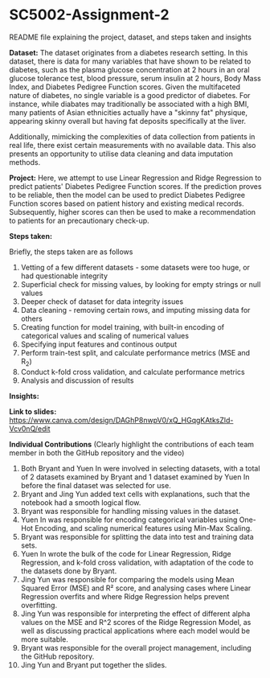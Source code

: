 # SC5002-Assignment-2

README file explaining the project, dataset, and steps taken and insights

**Dataset:** The dataset originates from a diabetes research setting. In this dataset, there is data for many variables that have shown to be related to diabetes, such as the plasma glucose concentration at 2 hours in an oral glucose tolerance test, blood pressure, serum insulin at 2 hours, Body Mass Index, and Diabetes Pedigree Function scores. Given the multifaceted nature of diabetes, no single variable is a good predictor of diabetes. For instance, while diabates may traditionally be associated with a high BMI, many patients of Asian ethnicities actually have a "skinny fat" physique, appearing skinny overall but having fat deposits specifically at the liver. 

Additionally, mimicking the complexities of data collection from patients in real life, there exist certain measurements with no available data. This also presents an opportunity to utilise data cleaning and data imputation methods.

**Project:** Here, we attempt to use Linear Regression and Ridge Regression to predict patients' Diabetes Pedigree Function scores. If the prediction proves to be reliable, then the model can be used to predict Diabetes Pedigree Function scores based on patient history and existing medical records. Subsequently, higher scores can then be used to make a recommendation to patients for an precautionary check-up. 

**Steps taken:**

Briefly, the steps taken are as follows

1. Vetting of a few different datasets - some datasets were too huge, or had questionable integrity
2. Superficial check for missing values, by looking for empty strings or null values
3. Deeper check of dataset for data integrity issues
4. Data cleaning - removing certain rows, and imputing missing data for others
5. Creating function for model training, with built-in encoding of categorical values and scaling of numerical values
6. Specifying input features and continous output
7. Perform train-test split, and calculate performance metrics (MSE and R<sub>2</sub>)
8. Conduct k-fold cross validation, and calculate performance metrics
9. Analysis and discussion of results

**Insights:**


**Link to slides:** https://www.canva.com/design/DAGhP8nwpV0/xQ_HGqgKAtksZld-Vcv0nQ/edit

**Individual Contributions** (Clearly highlight the contributions of each team member in both the GitHub repository and the video)
1. Both Bryant and Yuen In were involved in selecting datasets, with a total of 2 datasets examined by Bryant and 1 dataset examined by Yuen In before the final dataset was selected for use. 
2. Bryant and Jing Yun added text cells with explanations, such that the notebook had a smooth logical flow.
3. Bryant was responsible for handling missing values in the dataset.
4. Yuen In was responsible for encoding categorical variables using One-Hot Encoding, and scaling numerical features using Min-Max Scaling.
5. Bryant was responsible for splitting the data into test and training data sets.
6. Yuen In wrote the bulk of the code for Linear Regression, Ridge Regression, and k-fold cross validation, with adaptation of the code to the datasets done by Bryant.
7. Jing Yun was responsible for comparing the models using Mean Squared Error (MSE) and R² score, and analysing cases where Linear Regression overfits and where Ridge Regression helps
prevent overfitting.
8. Jing Yun was responsible for interpreting the effect of different alpha values on the MSE and R^2 scores of the Ridge Regression Model, as well as discussing practical applications where each model would be more suitable.
9. Bryant was responsible for the overall project management, including the GitHub repository.
10. Jing Yun and Bryant put together the slides.
